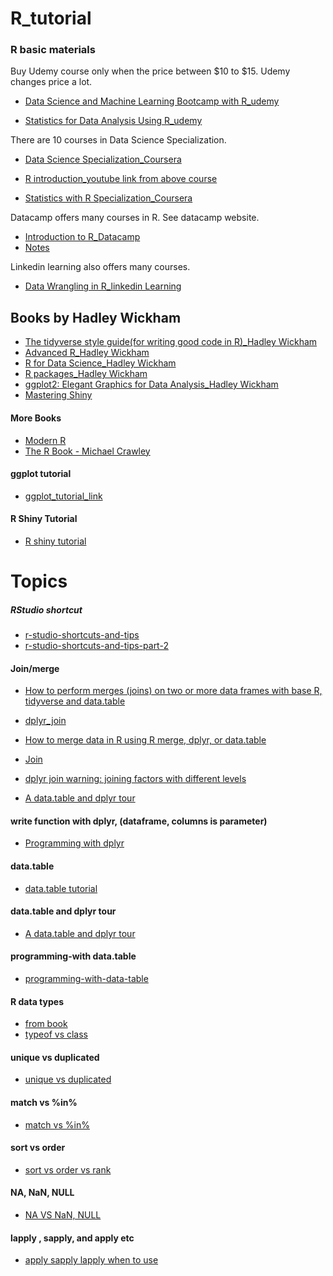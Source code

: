 # R_tutorial

### R basic materials

 Buy Udemy course only when the price between $10 to $15. Udemy changes price a lot.  
- [Data Science and Machine Learning Bootcamp with R_udemy](https://www.udemy.com/course/data-science-and-machine-learning-bootcamp-with-r/)

- [Statistics for Data Analysis Using R_udemy](https://www.udemy.com/course/statistics-using-r/)

There are 10 courses in Data Science Specialization. 

- [Data Science Specialization_Coursera](https://www.coursera.org/specializations/jhu-data-science#courses)
- [R introduction_youtube link from above course](https://www.youtube.com/watch?v=wy0h1f5awRI&list=PL_bgmYHGITt-8Noh1fZpxTHJ-GrBb626R)

- [Statistics with R Specialization_Coursera](https://www.coursera.org/specializations/statistics#courses)

Datacamp offers many courses in R. See datacamp website.
- [Introduction to R_Datacamp](https://www.datacamp.com/courses/free-introduction-to-r)
- [Notes](https://xiangxing98.github.io/free-introduction-to-r.html)

Linkedin learning also offers many courses.
- [Data Wrangling in R_linkedin Learning](https://www.linkedin.com/learning/data-wrangling-in-r)

## Books by Hadley Wickham
- [The tidyverse style guide(for writing good code in R)_Hadley Wickham](https://style.tidyverse.org)
- [Advanced R_Hadley Wickham](https://adv-r.hadley.nz)
- [R for Data Science_Hadley Wickham](https://r4ds.had.co.nz)
- [R packages_Hadley Wickham](http://r-pkgs.had.co.nz)
- [ggplot2: Elegant Graphics for Data Analysis_Hadley Wickham](https://ggplot2-book.org)
- [Mastering Shiny](https://mastering-shiny.org)

#### More Books
- [Modern R](https://b-rodrigues.github.io/modern_R/)
- [The R Book - Michael Crawley](https://www.cs.upc.edu/~robert/teaching/estadistica/TheRBook.pdf)

#### ggplot tutorial

- [ggplot_tutorial_link](https://github.com/Yousuf28/ggplot2_materials)
#### R Shiny Tutorial

- [R shiny tutorial](https://github.com/Yousuf28/R_Shiny_materials)


# Topics

##### RStudio shortcut

- [r-studio-shortcuts-and-tips](https://appsilon.com/r-studio-shortcuts-and-tips-2/)
- [r-studio-shortcuts-and-tips-part-2](https://appsilon.com/r-studio-shortcuts-and-tips-part-2/)

#### Join/merge
 - [How to perform merges (joins) on two or more data frames with base R, tidyverse and data.table](https://jozef.io/r006-merge/)  
 - [dplyr_join](https://www.guru99.com/r-dplyr-tutorial.html)
 - [How to merge data in R using R merge, dplyr, or data.table](https://www.infoworld.com/article/3454356/how-to-merge-data-in-r-using-r-merge-dplyr-or-datatable.html)
 
 - [Join](http://rstudio-pubs-static.s3.amazonaws.com/227171_618ebdce0b9d44f3af65700e833593db.html)
 
 - [dplyr join warning: joining factors with different levels](https://stackoverflow.com/questions/30468412/dplyr-join-warning-joining-factors-with-different-levels/30468468)
 - [A data.table and dplyr tour](https://atrebas.github.io/post/2019-03-03-datatable-dplyr/)
#### write function with dplyr, (dataframe, columns is parameter)
- [Programming with dplyr](https://cran.r-project.org/web/packages/dplyr/vignettes/programming.html)


#### data.table

- [data.table tutorial](https://rdatatable.gitlab.io/data.table/)

#### data.table and dplyr tour

- [A data.table and dplyr tour](https://atrebas.github.io/post/2019-03-03-datatable-dplyr/)

#### programming-with data.table
- [programming-with-data-table](https://www.r-bloggers.com/2020/01/programming-with-data-table/)

#### R data types

- [from book](https://adv-r.hadley.nz/vectors-chap.html)
- [typeof vs class](https://stackoverflow.com/questions/35445112/what-is-the-difference-between-mode-and-class-in-r)


#### unique vs duplicated 
- [unique vs duplicated](https://www.r-bloggers.com/2016/10/difference-between-unique-and-duplicated/)

#### match vs %in%

- [match vs %in%](https://www.r-bloggers.com/2011/11/match-vs-in/)

#### sort vs order
- [sort vs order vs rank](https://statisticsglobe.com/sort-order-rank-r-function-example)

#### NA, NaN, NULL
- [NA VS NaN, NULL](http://rstudio-pubs-static.s3.amazonaws.com/261838_71b13475011340ab94e9c51d8e462080.html)

#### lapply , sapply, and apply etc

- [apply sapply lapply when to use](https://stackoverflow.com/questions/3505701/grouping-functions-tapply-by-aggregate-and-the-apply-family)

